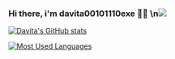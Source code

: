 ### Hi there, i'm davita00101110exe 👋🏻 \n![](https://komarev.com/ghpvc/?username=davita00101110exe&color=blueviolet&style=flat-square)

[![Davita's GitHub stats](https://github-readme-stats.vercel.app/api?username=davita00101110exe&show_icons=true&theme=swift)](https://github.com/davita00101110exe/github-readme-stats)

[![Most Used Languages](https://github-readme-stats.vercel.app/api/top-langs/?username=davita00101110exe&layout=compact)](https://github.com/davita01101110exe/github-readme-stats)